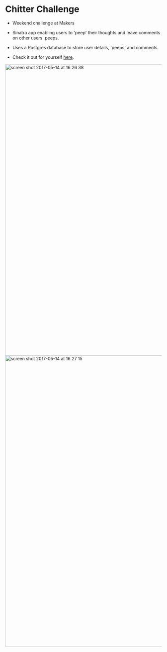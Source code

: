 Chitter Challenge
=================

* Weekend challenge at Makers

* Sinatra app enabling users to 'peep' their thoughts and leave comments on other users' peeps.

* Uses a Postgres database to store user details, 'peeps' and comments.

* Check it out for yourself <a href="https://chitter-by-kate.herokuapp.com">here</a>.

<img width="936" alt="screen shot 2017-05-14 at 16 26 38" src="https://cloud.githubusercontent.com/assets/25392162/26035377/f5420066-38c2-11e7-810b-deaa33ec02b9.png">

<img width="937" alt="screen shot 2017-05-14 at 16 27 15" src="https://cloud.githubusercontent.com/assets/25392162/26035378/01e85996-38c3-11e7-8d2e-1388da0978a2.png">
